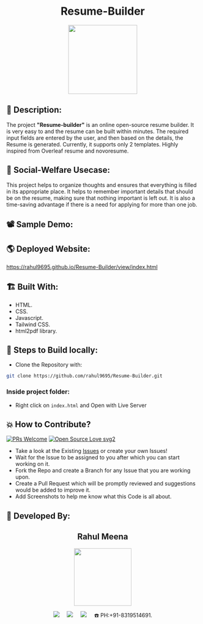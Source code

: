 <h1 align="center">Resume-Builder</h1>

<p align="center">
<img src="https://w7.pngwing.com/pngs/605/888/png-transparent-resume-curriculum-vitae-template-moto-highway-racing-computer-icons-resume-blue-text-resume-thumbnail.png" width="180" height="180">
</p>

## 📜 Description:
The project **"Resume-builder"** is an online open-source resume builder. It is very easy to and the resume can be built within minutes. The required input fields are entered by the user, and then based on the details, the Resume is generated. Currently, it supports only 2 templates. Highly inspired from Overleaf resume and novoresume.

## 🌳 Social-Welfare Usecase:
This project helps to organize thoughts and ensures that everything is filled in its appropriate place. It helps to remember important details that should be on the resume, making sure that nothing important is left out. It is also a time-saving advantage if there is a need for applying for more than one job.

## 📽 Sample Demo:
<!-- https://user-images.githubusercontent.com/54114888/126884744-f64cfe6c-801b-4bb9-863d-f038d2e64fd8.mp4 -->

## 🌎 Deployed Website:
https://rahul9695.github.io/Resume-Builder/view/index.html

## 🏗 Built With:
 - HTML.
 - CSS.
 - Javascript.
 - Tailwind CSS.
 - html2pdf library.

## 🧪 Steps to Build locally:
- Clone the Repository with:  
```bash 
git clone https://github.com/rahul9695/Resume-Builder.git
```
### Inside project folder:
- Right click on `index.html` and Open with Live Server

## 💥 How to Contribute?

[![PRs Welcome](https://img.shields.io/badge/PRs-welcome-brightgreen.svg?style=flat-square)](http://makeapullrequest.com)
[![Open Source Love svg2](https://badges.frapsoft.com/os/v2/open-source.svg?v=103)](https://github.com/ellerbrock/open-source-badges/) 

- Take a look at the Existing [Issues](https://github.com/Akash-Ramjyothi/Resume-inator/issues) or create your own Issues!
- Wait for the Issue to be assigned to you after which you can start working on it.
- Fork the Repo and create a Branch for any Issue that you are working upon.
- Create a Pull Request which will be promptly reviewed and suggestions would be added to improve it.
- Add Screenshots to help me know what this Code is all about.

## 👦 Developed By:
<h2 align="center">Rahul Meena</h2>
<p align="center">
  <a href="https://github.com/rahul9695"><img src="https://github.githubassets.com/assets/GitHub-Mark-ea2971cee799.png" width=150px height=150px /></a> 
    
<p align="center">
  <a target="_blank"href="https://www.linkedin.com/in/rahul-meena9695/"><img src="https://img.shields.io/badge/linkedin-%230077B5.svg?&style=for-the-badge&logo=linkedin&logoColor=white" /></a>&nbsp;&nbsp;&nbsp;&nbsp;
  <a href="mailto:rahul.meena9695@gmail.com?subject=Hello%20Rahul,%20From%20Github"><img src="https://img.shields.io/badge/gmail-%23D14836.svg?&style=for-the-badge&logo=gmail&logoColor=white" /></a>&nbsp;&nbsp;&nbsp;&nbsp;
  <a href="https://www.instagram.com/rahul.meena.dobwaal/"><img src="https://img.shields.io/badge/instagram-%23D14836.svg?&style=for-the-badge&logo=instagram&logoColor=pink" /></a>&nbsp;&nbsp;&nbsp;&nbsp;
  ☎️ PH:+91-8319514691.
</p>
